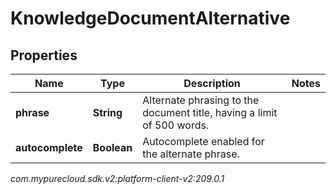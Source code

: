 # KnowledgeDocumentAlternative


## Properties

| Name | Type | Description | Notes |
| ------------ | ------------- | ------------- | ------------- |
| **phrase** | **String** | Alternate phrasing to the document title, having a limit of 500 words. |  |
| **autocomplete** | **Boolean** | Autocomplete enabled for the alternate phrase. |  |




_com.mypurecloud.sdk.v2:platform-client-v2:209.0.1_
